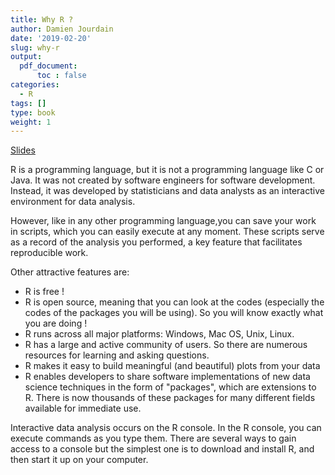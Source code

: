 ```yaml
---
title: Why R ?
author: Damien Jourdain
date: '2019-02-20'
slug: why-r
output: 
  pdf_document:
      toc : false
categories:
  - R
tags: []
type: book
weight: 1
---
```



<div class="btn-links">
      
<a class="btn btn-outline-primary my-1 mr-1" href="/slides/why-r-slides/" > Slides </a>


</div>

R is a programming language, but it is not a programming language like C or Java. It was not created by software engineers for software development. Instead, it was developed by statisticians and data analysts as an interactive environment for data analysis.

However, like in any other programming language,you can save your work in scripts, which you can easily execute at any moment. These scripts serve as a record of the analysis you performed, a key feature that facilitates reproducible work.

Other attractive features are:

+ R is free !
+ R is open source, meaning that you can look at the codes (especially the codes of the packages you will be using). So you will know exactly what you are doing !
+ R runs across all major platforms: Windows, Mac OS, Unix, Linux. 
+ R has a large and active community of users. So there are numerous resources for learning and asking questions.
+ R makes it easy to build meaningful (and beautiful) plots from your data
+ R enables developers to share software implementations of new data science techniques in the form of "packages", which are extensions to R. There is now thousands of these packages for many different fields available for immediate use.

Interactive data analysis occurs on the R console. In the R console, you can execute commands as you type them. There are several ways to gain access to a console but the simplest one is to download and install R, and then start it up on your computer.

